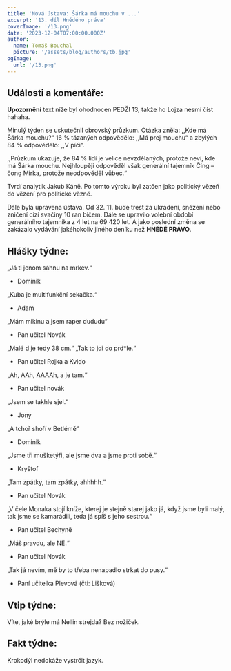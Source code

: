 ```yaml
---
title: 'Nová ústava: Šárka má mouchu v ...'
excerpt: '13. díl Hnědého práva'
coverImage: '/13.png'
date: '2023-12-04T07:00:00.000Z'
author:
  name: Tomáš Bouchal
  picture: '/assets/blog/authors/tb.jpg'
ogImage:
  url: '/13.png'
---
```

## **Události a komentáře:**

**Upozornění** text níže byl ohodnocen PEDŽI 13, takže ho Lojza nesmí číst hahaha.

Minulý týden se uskutečnil obrovský průzkum. Otázka zněla: ,,Kde má Šárka
mouchu?“ 16 % tázaných odpovědělo: ,,Má prej mouchu“ a zbylých 84 %
odpovědělo: ,,V píči“. 

,,Průzkum ukazuje, že 84 % lidí je velice nevzdělaných, protože neví, kde má
Šárka mouchu. Nejhloupěji odpověděl však generální tajemník Čing – čong
Mirka, protože neodpověděl vůbec.“

Tvrdí analytik Jakub Káně. Po tomto výroku byl zatčen jako politický vězeň do
vězení pro politické vězně.

Dále byla upravena ústava. Od 32. 11. bude trest za ukradení, snězení nebo
zničení cizí svačiny 10 ran bičem. Dále se upravilo volební období
generálního tajemníka z 4 let na 69 420 let. A jako poslední změna se
zakázalo vydávání jakéhokoliv jiného deníku než **HNĚDÉ PRÁVO**.

## **Hlášky týdne:**

„Já ti jenom sáhnu na mrkev.“

- Dominik

„Kuba je multifunkční sekačka.“

- Adam

„Mám mikinu a jsem raper dududu“

- Pan učitel Novák

„Malé d je tedy 38 cm.“ „Tak to jdi do prd*le.“

- Pan učitel Rojka a Kvido


„Ah, AAh, AAAAh, a je tam.“

- Pan učitel novák

„Jsem se takhle sjel.“

- Jony

„A tchoř shoří v Betlémě“

- Dominik

„Jsme tři mušketýři, ale jsme dva a jsme proti sobě.“

- Kryštof

„Tam zpátky, tam zpátky, ahhhhh.“

- Pan učitel Novák

„V čele Monaka stojí kníže, kterej je stejně starej jako já, když jsme byli malý,
tak jsme se kamarádili, teda já spíš s jeho sestrou.“

- Pan učitel Bechyně

„Máš pravdu, ale NE.“

- Pan učitel Novák

„Tak já nevím, mě by to třeba nenapadlo strkat do pusy.“

- Paní učitelka Plevová (čti: Lišková)

## **Vtip týdne:**

Víte, jaké brýle má Nellin strejda? Bez nožiček.

## **Fakt týdne:**

Krokodýl nedokáže vystrčit jazyk.
